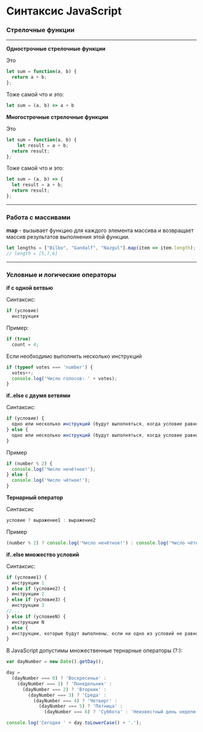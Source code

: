 <h1>Синтаксис JavaScript</h1>

<h3>Стрелочные функции</h3>

<hr>
<b>Однострочные стрелочные функции</b>

Это 
```javascript
let sum = function(a, b) {
  return a + b;
};
```
Тоже самой что и это:
```javascript
let sum = (a, b) => a + b
```

<b>Многострочные стрелочные функции</b>

Это 
```javascript
let sum = function(a, b) {
    let result = a + b;
  return result;
};
```
Тоже самой что и это:
```javascript
let sum = (a, b) => {  
  let result = a + b;
  return result; 
};
```
<hr>

<h3>Работа с массивами</h3>

<b>map</b> -  вызывает функцию для каждого элемента массива и возвращает массив результатов выполнения этой функции.

```javascript
let lengths = ["Bilbo", "Gandalf", "Nazgul"].map(item => item.length);
// length = [5,7,6]
```
<hr>
<h3>Условные и логические операторы</h3>

<b>if c одной ветвью</b>

Синтаксис:

```javascript
if (условие)
  инструкция
```

Пример:

```javascript
if (true)
  count = 4;
```

Если необходимо выполнить несколько инструкций

```javascript
if (typeof votes === 'number') {
  votes++;
  console.log('Число голосов: ' + votes);
}
```

<b>if..else c двумя ветвями</b>

Синтаксис:

```javascript
if (условие) {
  одно или несколько инструкций (будут выполняться, когда условие равно true или приведено к true)
} else {
  одно или несколько инструкций (будут выполняться, когда условие равно false или приведено к false)
}
```

Пример

```javascript
if (number % 2) {
  console.log('Число нечётное!');
} else {
  console.log('Число чётное!');
}
```

<b>Тернарный оператор</b>

Синтаксис
```javascript
условие ? выражение1 : выражение2
```

Пример
```javascript
(number % 2) ? console.log('Число нечётное!') : console.log('Число чётное!');
```

<b>if..else множество условий</b>

Синтаксис:

```javascript
if (условие1) {
  инструкции 1
} else if (условие2) {
  инструкции 2
} else if (условие3) {
  инструкции 3
//...
} else if (условиеN) {
  инструкции N
} else {
  инструкции, которые будут выполнены, если ни одно из условий не равно true или не приведёно к этом значению 
}
```

В JavaScript допустимы множественные тернарные операторы (?:):


```javascript
var dayNumber = new Date().getDay();

day =
  (dayNumber === 0) ? 'Воскресенье' :
    (dayNumber === 1) ? 'Понедельник' :
      (dayNumber === 2) ? 'Вторник' :
        (dayNumber === 3) ? 'Среда' :
          (dayNumber === 4) ? 'Четверг' :
            (dayNumber === 5) ? 'Пятница' :
              (dayNumber === 6) ? 'Суббота' : 'Неизвестный день недели';

console.log('Сегодня ' + day.toLowerCase() + '.');
```